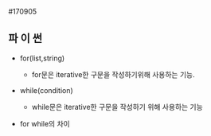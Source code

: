 #170905


## 파 이 썬

- for(list,string)
	- for문은 iterative한 구문을 작성하기위해 사용하는 기능.

- while(condition)
	- while문은 iterative한 구문을 작성하기 위해 사용하는 기능

- for while의 차이
